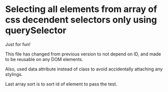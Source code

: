 # Selecting all elements from array of css decendent selectors only using querySelector

Just for fun!

This file has changed from previous version to not depend on ID, and made to be reusable on any DOM elements.

Also, used data attribute instead of class to avoid accidentally attaching any stylings.

Last array sort is to sort id of element to pass the test.